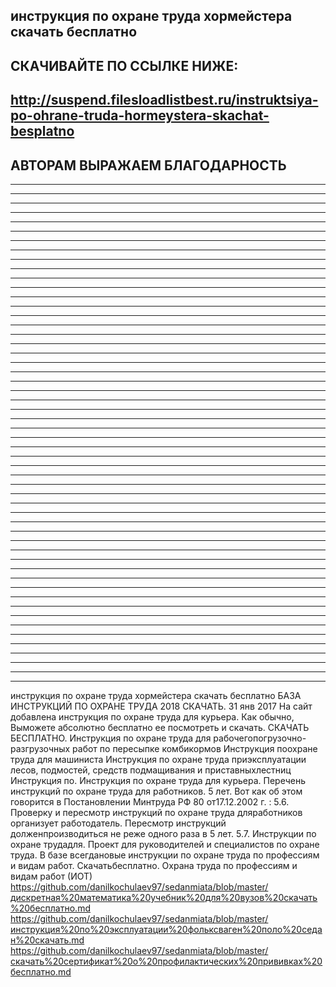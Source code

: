 инструкция по охране труда хормейстера скачать бесплатно
--------------------------------------------------
СКАЧИВАЙТЕ ПО ССЫЛКЕ НИЖЕ:
--------------------------------------------------
http://suspend.filesloadlistbest.ru/instruktsiya-po-ohrane-truda-hormeystera-skachat-besplatno
--------------------------------------------------
АВТОРАМ ВЫРАЖАЕМ БЛАГОДАРНОСТЬ
--------------------------------------------------
--------------------------------------------------
--------------------------------------------------
--------------------------------------------------
--------------------------------------------------
--------------------------------------------------
--------------------------------------------------
--------------------------------------------------
--------------------------------------------------
--------------------------------------------------
--------------------------------------------------
--------------------------------------------------
--------------------------------------------------
--------------------------------------------------
--------------------------------------------------
--------------------------------------------------
--------------------------------------------------
--------------------------------------------------
--------------------------------------------------
--------------------------------------------------
--------------------------------------------------
--------------------------------------------------
--------------------------------------------------
--------------------------------------------------
--------------------------------------------------
--------------------------------------------------
--------------------------------------------------
--------------------------------------------------
--------------------------------------------------
--------------------------------------------------
--------------------------------------------------
--------------------------------------------------
--------------------------------------------------
--------------------------------------------------
--------------------------------------------------
--------------------------------------------------
--------------------------------------------------
--------------------------------------------------
--------------------------------------------------
--------------------------------------------------
--------------------------------------------------
--------------------------------------------------
--------------------------------------------------
--------------------------------------------------
--------------------------------------------------
--------------------------------------------------
--------------------------------------------------
--------------------------------------------------
--------------------------------------------------
--------------------------------------------------
--------------------------------------------------
--------------------------------------------------
--------------------------------------------------
--------------------------------------------------
--------------------------------------------------
инструкция по охране труда хормейстера скачать бесплатно БАЗА ИНСТРУКЦИЙ ПО ОХРАНЕ ТРУДА 2018  СКАЧАТЬ. 31 янв 2017  На сайт добавлена инструкция по охране труда для курьера. Как обычно, Выможете абсолютно бесплатно ее посмотреть и скачать. СКАЧАТЬ БЕСПЛАТНО.  Инструкция по охране труда для рабочегопогрузочно-разгрузочных работ по пересыпке комбикормов  Инструкция поохране труда для машиниста  Инструкция по охране труда приэксплуатации лесов, подмостей, средств подмащивания и приставныхлестниц  Инструкция по. Инструкция по охране труда для курьера. Перечень инструкций по охране труда для работников. 5 лет. Вот как об этом говорится в Постановлении Минтруда РФ  80 от17.12.2002 г. : 5.6. Проверку и пересмотр инструкций по охране труда дляработников организует работодатель. Пересмотр инструкций долженпроизводиться не реже одного раза в 5 лет. 5.7. Инструкции по охране трудадля. Проект для руководителей и специалистов по охране труда. В базе всегдановые инструкции по охране труда по профессиям и видам работ. Скачатьбесплатно. Охрана труда по профессиям и видам работ (ИОТ)
https://github.com/danilkochulaev97/sedanmiata/blob/master/дискретная%20математика%20учебник%20для%20вузов%20скачать%20бесплатно.md
https://github.com/danilkochulaev97/sedanmiata/blob/master/инструкция%20по%20эксплуатации%20фольксваген%20поло%20седан%20скачать.md
https://github.com/danilkochulaev97/sedanmiata/blob/master/скачать%20сертификат%20о%20профилактических%20прививках%20бесплатно.md